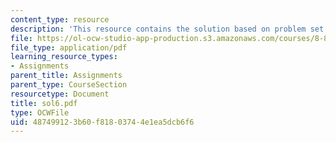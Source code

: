 ```yaml
---
content_type: resource
description: 'This resource contains the solution based on problem set #6.'
file: https://ol-ocw-studio-app-production.s3.amazonaws.com/courses/8-871-selected-topics-in-theoretical-particle-physics-branes-and-gauge-theory-dynamics-fall-2004/487499123b60f81803744e1ea5dcb6f6_sol6.pdf
file_type: application/pdf
learning_resource_types:
- Assignments
parent_title: Assignments
parent_type: CourseSection
resourcetype: Document
title: sol6.pdf
type: OCWFile
uid: 48749912-3b60-f818-0374-4e1ea5dcb6f6
---
```

